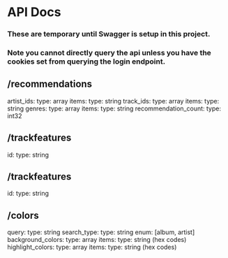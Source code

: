<!-- prettier-ignore-start -->
# API Docs
### These are temporary until Swagger is setup in this project. 
### Note you cannot directly query the api unless you have the cookies set from querying the login endpoint.
## /recommendations
artist_ids:
    type: array
    items:
        type: string
track_ids:
    type: array
    items:
        type: string
genres:
    type: array
    items: 
        type: string
recommendation_count:
    type: int32

## /trackfeatures
id:
    type: string

## /trackfeatures
id: 
    type: string

## /colors
query:
    type: string
search_type:
    type: string
    enum: [album, artist]
background_colors:
    type: array
    items:
        type: string (hex codes)
highlight_colors:
    type: array
    items:
        type: string (hex codes)



<!-- prettier-ignore-end -->
